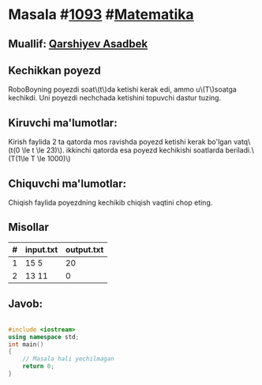 
<h1>Masala #<a href="https://robocontest.uz/tasks/1093">1093</a> #<a href="https://robocontest.uz/tasks?category=7">Matematika</a></h1>
<h2> Muallif: <a href="https://robocontest.uz/profile/asadbek">Qarshiyev Asadbek</a></h2>
<h2>Kechikkan poyezd</h2>
<p>RoboBoyning poyezdi soat\(t\)da ketishi kerak edi, ammo u\(T\)soatga kechikdi. Uni poyezdi nechchada ketishini topuvchi dastur tuzing.</p>
<h2>Kiruvchi ma'lumotlar:</h2>
<p>Kirish faylida 2 ta qatorda mos ravishda poyezd ketishi kerak bo'lgan vatq\(t(0 \le t \le 23)\). ikkinchi qatorda esa poyezd kechikishi soatlarda beriladi.\(T(1\le T \le 1000)\)</p>
<h2>Chiquvchi ma'lumotlar:</h2>
<p>Chiqish faylida poyezdning kechikib chiqish vaqtini chop eting.</p>
<h2>Misollar</h2>
<table>
    <thead>
        <tr>
            <th>#</th>
            <th>input.txt</th>
            <th>output.txt</th>
        </tr>
    </thead>
    <tbody>
            <tr>
                <td>1</td>
                <td>15
5</td>
                <td>20</td>
            </tr>
            <tr>
                <td>2</td>
                <td>13
11</td>
                <td>0</td>
            </tr>
    </tbody>
    </table>
    
<h2>Javob:</h2>

######
```cpp
#include <iostream>
using namespace std;
int main()
{
    // Masala hali yechilmagan
    return 0;
}
```
